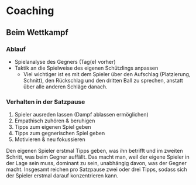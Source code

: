 # Coaching

## Beim Wettkampf

### Ablauf

- Spielanalyse des Gegners (Tag(e) vorher)
- Taktik an die Spielweise des eigenen Schützlings anpassen
  - Viel wichtiger ist es mit dem Spieler über den Aufschlag (Platzierung, Schnitt), den Rückschlag und den dritten Ball zu sprechen, anstatt über alle anderen Schläge danach.

### Verhalten in der Satzpause

1. Spieler ausreden lassen (Dampf ablassen ermöglichen)
2. Empathisch zuhören & beruhigen
3. Tipps zum eigenen Spiel geben
4. Tipps zum gegnerischen Spiel geben
5. Motivieren & neu fokussieren

Den eigenen Spieler erstmal Tipps geben, was ihn betrifft und im zweiten Schritt, was beim Gegner auffällt. Das macht man, weil der eigene Spieler in der Lage sein muss, dominant zu sein, unabhängig davon, was der Gegner macht.
Insgesamt reichen pro Satzpause zwei oder drei Tipps, sodass sich der Spieler erstmal darauf konzentrieren kann.
